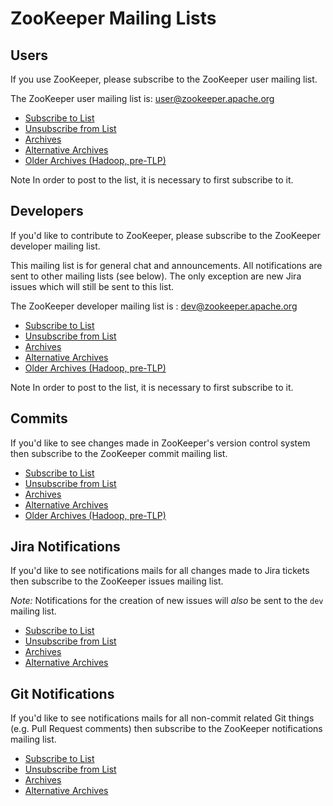 <!--
Licensed under the Apache License, Version 2.0 (the "License");
you may not use this file except in compliance with the License.
You may obtain a copy of the License at

http://www.apache.org/licenses/LICENSE-2.0

Unless required by applicable law or agreed to in writing, software
distributed under the License is distributed on an "AS IS" BASIS,
WITHOUT WARRANTIES OR CONDITIONS OF ANY KIND, either express or implied.
See the License for the specific language governing permissions and
limitations under the License.
//-->

# ZooKeeper Mailing Lists

## Users

If you use ZooKeeper, please subscribe to the ZooKeeper user mailing list.

The ZooKeeper user mailing list is: [user@zookeeper.apache.org](mailto:user@zookeeper.apache.org)

* [Subscribe to List](mailto:user-subscribe@zookeeper.apache.org)
* [Unsubscribe from List](mailto:user-unsubscribe@zookeeper.apache.org)
* [Archives](https://mail-archives.apache.org/mod_mbox/zookeeper-user/)
* [Alternative Archives](https://lists.apache.org/list.html?user@zookeeper.apache.org)
* [Older Archives (Hadoop, pre-TLP)](https://mail-archives.apache.org/mod_mbox/hadoop-zookeeper-user/)

Note
In order to post to the list, it is necessary to first subscribe to it.


## Developers

If you'd like to contribute to ZooKeeper, please subscribe to the ZooKeeper developer mailing list.

This mailing list is for general chat and announcements. All notifications are sent to other mailing lists (see below). The only exception are new Jira issues which will still be sent to this list.

The ZooKeeper developer mailing list is : [dev@zookeeper.apache.org](mailto:dev@zookeeper.apache.org)

* [Subscribe to List](mailto:dev-subscribe@zookeeper.apache.org)
* [Unsubscribe from List](mailto:dev-unsubscribe@zookeeper.apache.org)
* [Archives](https://mail-archives.apache.org/mod_mbox/zookeeper-dev/)
* [Alternative Archives](https://lists.apache.org/list.html?dev@zookeeper.apache.org)
* [Older Archives (Hadoop, pre-TLP)](https://mail-archives.apache.org/mod_mbox/hadoop-zookeeper-dev/)

Note
In order to post to the list, it is necessary to first subscribe to it.

## Commits

If you'd like to see changes made in ZooKeeper's version control system then subscribe to the ZooKeeper commit mailing list.

* [Subscribe to List](mailto:commits-subscribe@zookeeper.apache.org)
* [Unsubscribe from List](mailto:commits-unsubscribe@zookeeper.apache.org)
* [Archives](https://mail-archives.apache.org/mod_mbox/zookeeper-commits/)
* [Alternative Archives](https://lists.apache.org/list.html?commits@zookeeper.apache.org)
* [Older Archives (Hadoop, pre-TLP)](https://mail-archives.apache.org/mod_mbox/hadoop-zookeeper-commits/)

## Jira Notifications

If you'd like to see notifications mails for all changes made to Jira tickets then subscribe to the ZooKeeper issues mailing list.

*Note:* Notifications for the creation of new issues will _also_ be sent to the `dev` mailing list.

* [Subscribe to List](mailto:issues-subscribe@zookeeper.apache.org)
* [Unsubscribe from List](mailto:issues-unsubscribe@zookeeper.apache.org)
* [Archives](https://lists.apache.org/list.html?issues@zookeeper.apache.org)
* [Alternative Archives](https://mail-archives.apache.org/mod_mbox/zookeeper-issues/)

## Git Notifications

If you'd like to see notifications mails for all non-commit related Git things (e.g. Pull Request comments) then subscribe to the ZooKeeper notifications mailing list.

* [Subscribe to List](mailto:notifications-subscribe@zookeeper.apache.org)
* [Unsubscribe from List](mailto:notifications-unsubscribe@zookeeper.apache.org)
* [Archives](https://lists.apache.org/list.html?notifications@zookeeper.apache.org)
* [Alternative Archives](https://mail-archives.apache.org/mod_mbox/zookeeper-notifications/)
